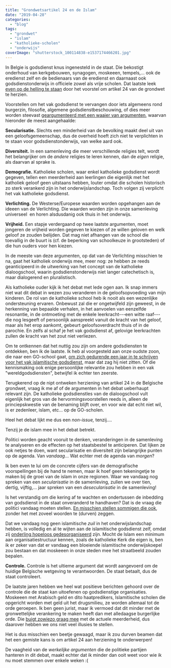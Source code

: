 ```yaml
---
title: "Grondwetsartikel 24 en de Islam"
date: "2019-04-28"
categories: 
  - "blog"
tags: 
  - "grondwet"
  - "islam"
  - "katholieke-scholen"
  - "onderwijs"
coverImage: "shutterstock_100114838-e1537174466201.jpg"
---
```


In Belgie is godsdienst knus ingenesteld in de staat. Die bekostigt onderhoud van kerkgebouwen, synagogen, moskeeen, tempels,... ook de eredienst zelf en de bedienaars van de eredienst en daarnaast ook godsdienstonderwijs in officiele zowel als vrije scholen. Dat laatste leek [even op de helling te staan](https://www.demorgen.be/politiek/dan-toch-geen-debat-over-onderwijsvrijheid-volgende-legislatuur~b8888854/?referer=https%3A%2F%2Ft.co%2FeDHlKKHEsT&utm_campaign=shared_earned&utm_medium=social&utm_source=twitter) door het voorstel om artikel 24 van de grondwet te herzien.  

Voorstellen om het vak godsdienst te vervangen door iets algemeens rond burgerzin, filosofie, algemene godsdienstbeschouwing, of dies meer worden steevast [geargumenteerd met een waaier van argumenten](https://www.sampol.be/2016/04/islamonderwijs-in-belgie-heden-verleden-en-toekomst), waarvan hieronder de meest aangehaalde:    

**Secularisatie.** Slechts een minderheid van de bevolking maakt deel uit van een geloofsgemeenschap, dus de overheid hoeft zich niet te verplichten in te staan voor godsdienstonderwijs, van welke aard ook.  

**Diversiteit.** In een samenleving die meer verschillende religies telt, wordt het belangrijker om de _andere_ religies te leren kennen, dan de _eigen_ religie, als daarvan al sprake is.  

**Demografie.** Katholieke scholen, waar enkel katholieke godsdienst wordt gegeven, tellen een meerderheid aan leerlingen die eigenlijk met het katholiek geloof geen uitstaans hebben, louter omdat die scholen historisch zo sterk verankerd zijn in het onderwijslandschap. Toch volgen zij verplicht het vak katholieke godsdienst.  

**Verlichting.** De Westerse/Europese waarden worden opgehangen aan de ideeen van de Verlichting. Die waarden worden zijn in onze samenleving universeel  en horen alsdusdanig ook thuis in het onderwijs.  

**Vrijheid.** Een stapje verdergaand op twee laatste argumenten, moet jongeren de vrijheid worden gegeven te kiezen of ze willen geloven en welk geloof ze zouden belijden. Dat mag niet afhangen van de school die toevallig in de buurt is (cf. de beperking van schoolkeuze in grootsteden) of die hun ouders voor hen kiezen.  

In de meeste van deze argumenten, op dat van de Verlichting misschien te na, gaat het katholiek onderwijs mee, meer nog: ze hebben ze reeds geanticipeerd in de uitwerking van het concept van de katholieke dialoogschool, waarin godsdienstonderwijs niet langer catechetisch is, maar dialogerend en pluralistisch.  

Als katholieke ouder kijk ik het debat met lede ogen aan. Ik snap immers niet wat dit debat in wezen zou veranderen in de geloofsopvoeding van mijn kinderen. De rol van de katholieke school heb ik nooit als een wezenlijke ondersteuning ervaren. Onbewust zal die er ongetwijfeld zijn geweest, in de herkenning van bepaalde verhalen, in het aanvoelen van eenzelfde resonantie, in de ontmoeting met de enkele leerkracht---een witte raaf---die nog lesgeeft of persoonlijk aanspreekt vanuit de kracht van het geloof, maar als het erop aankomt, gebeurt geloofsoverdracht thuis of in de parochie. En zelfs al schaf je het vak godsdienst af, gelovige leerkrachten zullen de kracht van het zout niet verliezen.  

Om te ontkennen dat het nuttig zou zijn om andere godsdiensten te ontdekken, ben ik de laatste. Ik heb al voorgesteld aan onze oudste zoon, die naar een GO-school gaat, [om zich gedurende een jaar in te schrijven voor het vak islamitische godsdienst](/blog/transconfessionele-keuze-voor-het-vak-levensbeschouwing/), maar dat zag hij niet zitten. Of die kennismaking ook enige persoonlijke relevantie zou hebben in een vak "wereldgodsdiensten", betwijfel ik echter ten zeerste.  

Terugkerend op de nipt ontweken herziening van artikel 24 in de Belgische grondwet, vraag ik me af of de argumenten in het debat ueberhaupt relevant zijn. De katholieke godsdienstles van de dialoogschool vult eigenlijk het gros van de hervormingsvoorstellen reeds in, alleen de princiepskwestie van de benaming blijft over, en voor wie dat echt niet wil, is er zedenleer, islam, etc… op de GO-scholen.  

Heel het debat lijkt me dus een _non-issue,_ tenzij….  

Tenzij je de islam mee in het debat betrekt.  

Politici worden geacht vooruit te denken, veranderingen in de samenleving te analyseren en de effecten op het staatsbestel te anticiperen. Dat lijken ze ook netjes te doen, want secularisatie en diversiteit zijn belangrijke punten op de agenda. Van _vandaag_… Wat echter met de agenda van _morgen_?  

Ik ben even te lui om de concrete cijfers van de demografische voorspellingen bij de hand te nemen, maar ik hoef geen tekeningetje te maken bij de groei van de islam in onze regionen. Waar we vandaag nog spreken van een _secularisatie_ in de samenleving, zullen we over tien, dertig, vijftig,... jaar spreken van een _desecularisatie_ in de samenleving!  

Is het verstandig om die kering af te wachten en ondertussen de inbedding van godsdienst in de staat onveranderd te handhaven? Dat is de vraag die politici vandaag moeten stellen. [En misschien stellen sommigen die ook](https://www.kuleuven.be/thomas/page/politieke-standpunten-levensbeschouwing/), zonder het met zoveel woorden te (durven) zeggen.  

Dat we vandaag nog geen islamitische _zuil_ in het onderwijslandschap hebben, is volledig en al te wijten aan de islamitische godsdienst zelf, omdat zij [onderling hopeloos gedesorganiseerd](https://www.scriptiebank.be/sites/default/files/17be4db6bd60a6e4d68fafea939f3a45.pdf) zijn. Mocht de Islam een minimum aan organisatiestructuur kennen, zoals de katholieke Kerk die eigen is, ben ik er zeker van dat er vandaag een bloeiende islamitische onderwijskoepel zou bestaan en dat moskeeen in onze steden mee het straatbeeld zouden bepalen.  

**Controle.** Controle is het ultieme argument dat wordt aangevoerd om de huidige Belgische wetgeving te verantwoorden. De staat betaalt, dus de staat controleert.  

De laatste jaren hebben we heel wat positieve berichten gehoord over de controle die de staat kan uitoefenen op godsdienstige organisaties. Moskeeen met Arabisch geld en dito haatpredikers, Islamitische scholen die opgericht worden met geld uit het drugsmilieu, ze worden allemaal tot de orde geroepen. Ik ben geen jurist, maar ik vermoed dat dit minder met de gronwettelijke verankering te maken heeft dan met alledaagse burgerlijke orde. Die [buigt zowiezo graag mee](https://www.elsevierweekblad.nl/opinie/opinie/2017/04/meebuigen-met-de-moslims-hoe-de-islam-nederland-verandert-490086/) met de actuele meerderheid, dus daarover hebben we ons niet veel illusies te stellen.  

Het is dus misschien een beetje gewaagd, maar ik zou durven beamen dat het een gemiste kans is om artikel 24 aan herziening te onderwerpen!

De vaagheid van de _werkelijke argumenten_ die de politieke partijen hanteren in dit debat, maakt echter dat ik minder dan ooit weet voor wie ik nu moet stemmen over enkele weken :(
